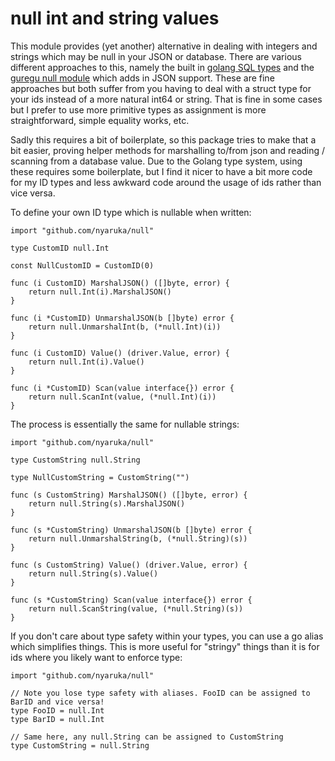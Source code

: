 # null int and string values

This module provides (yet another) alternative in dealing with integers and strings which may be null in your JSON or 
database. There are various different approaches to this, namely the built in [golang SQL types](https://golang.org/pkg/database/sql/#NullInt64)
and the [guregu null module](https://github.com/guregu/null) which adds in JSON support. These are fine approaches but 
both suffer from you having to deal with a struct type for your ids instead of a more natural int64 or string. That is fine
in some cases but I prefer to use more primitive types as assignment is more straightforward, simple equality works, etc.

Sadly this requires a bit of boilerplate, so this package tries to make that a bit easier, proving helper methods for marshalling to/from
json and reading / scanning from a database value. Due to the Golang type system, using these requires some boilerplate, but I find it nicer
to have a bit more code for my ID types and less awkward code around the usage of ids rather than vice versa.

To define your own ID type which is nullable when written:

```golang
import "github.com/nyaruka/null"

type CustomID null.Int

const NullCustomID = CustomID(0)

func (i CustomID) MarshalJSON() ([]byte, error) {
	return null.Int(i).MarshalJSON()
}

func (i *CustomID) UnmarshalJSON(b []byte) error {
	return null.UnmarshalInt(b, (*null.Int)(i))
}

func (i CustomID) Value() (driver.Value, error) {
	return null.Int(i).Value()
}

func (i *CustomID) Scan(value interface{}) error {
	return null.ScanInt(value, (*null.Int)(i))
}
```

The process is essentially the same for nullable strings:

```golang
import "github.com/nyaruka/null"

type CustomString null.String

type NullCustomString = CustomString("")

func (s CustomString) MarshalJSON() ([]byte, error) {
	return null.String(s).MarshalJSON()
}

func (s *CustomString) UnmarshalJSON(b []byte) error {
	return null.UnmarshalString(b, (*null.String)(s))
}

func (s CustomString) Value() (driver.Value, error) {
	return null.String(s).Value()
}

func (s *CustomString) Scan(value interface{}) error {
	return null.ScanString(value, (*null.String)(s))
}
```

If you don't care about type safety within your types, you can use a go alias which simplifies things. This is more
useful for "stringy" things than it is for ids where you likely want to enforce type:

```golang
import "github.com/nyaruka/null"

// Note you lose type safety with aliases. FooID can be assigned to BarID and vice versa!
type FooID = null.Int
type BarID = null.Int

// Same here, any null.String can be assigned to CustomString
type CustomString = null.String
```
